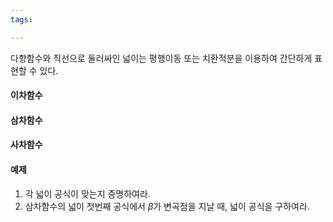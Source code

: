 ```yaml
---
tags:

---
```

다항함수와 직선으로 둘러싸인 넓이는 평행이동 또는 치환적분을 이용하여 간단하게 표현할 수 있다.
#### 이차함수

#### 삼차함수
#### 사차함수


#### 예제
1. 각 넓이 공식이 맞는지 증명하여라.
2. 삼차함수의 넓이 첫번째 공식에서 $\beta$가 변곡점을 지날 때, 넓이 공식을 구하여라. 